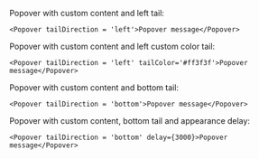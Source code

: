 Popover with custom content and left tail:

	<Popover tailDirection = 'left'>Popover message</Popover>

Popover with custom content and left custom color tail:

	<Popover tailDirection = 'left' tailColor='#ff3f3f'>Popover message</Popover>

Popover with custom content and bottom tail:

	<Popover tailDirection = 'bottom'>Popover message</Popover>

Popover with custom content, bottom tail and appearance delay:

	<Popover tailDirection = 'bottom' delay={3000}>Popover message</Popover>

